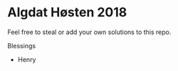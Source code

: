 # Algdat Høsten 2018

Feel free to steal or add your own solutions to this repo.

Blessings
- Henry  
